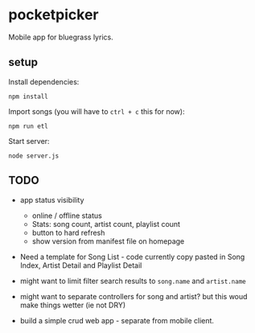 # pocketpicker

Mobile app for bluegrass lyrics.

## setup

Install dependencies:
```
npm install
```

Import songs (you will have to `ctrl + c` this for now):
```
npm run etl
```

Start server:
```
node server.js
```

## TODO

* app status visibility
  - online / offline status
  - Stats: song count, artist count, playlist count
  - button to hard refresh
  - show version from manifest file on homepage

* Need a template for Song List - code currently copy pasted in Song Index, Artist Detail and Playlist Detail

* might want to limit filter search results to `song.name` and `artist.name`
* might want to separate controllers for song and artist?  but this woud make things wetter (ie not DRY)

* build a simple crud web app - separate from mobile client.
